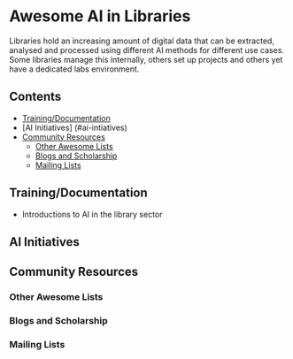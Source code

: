 <!--lint ignore awesome-github-->
# Awesome AI in Libraries 

Libraries hold an increasing amount of digital data that can be extracted, analysed and processed using different AI methods for different use cases. Some libraries manage this internally, others set up projects and others yet have a dedicated labs environment.

## Contents
* [Training/Documentation](#trainingdocumentation)
* [AI Initiatives] (#ai-intiatives)
* [Community Resources](#community-resources)
  * [Other Awesome Lists](#other-awesome-lists)
  * [Blogs and Scholarship](#blogs-and-scholarship)
  * [Mailing Lists](#mailing-lists)

## Training/Documentation
* Introductions to AI in the library sector

## AI Initiatives

## Community Resources

### Other Awesome Lists

### Blogs and Scholarship

### Mailing Lists
